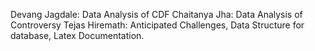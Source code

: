 Devang Jagdale: Data Analysis of CDF
Chaitanya Jha: Data Analysis of Controversy
Tejas Hiremath: Anticipated Challenges, Data Structure for database, Latex Documentation.